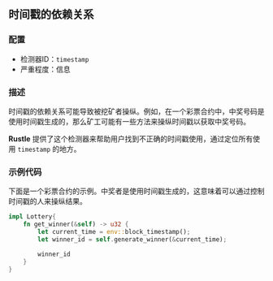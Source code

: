 ## 时间戳的依赖关系

### 配置

* 检测器ID：`timestamp`
* 严重程度：信息

### 描述

时间戳的依赖关系可能导致被挖矿者操纵。例如，在一个彩票合约中，中奖号码是使用时间戳生成的，那么矿工可能有一些方法来操纵时间戳以获取中奖号码。

**Rustle** 提供了这个检测器来帮助用户找到不正确的时间戳使用，通过定位所有使用 `timestamp` 的地方。

### 示例代码

下面是一个彩票合约的示例。中奖者是使用时间戳生成的，这意味着可以通过控制时间戳的人来操纵结果。

```rust
impl Lottery{
    fn get_winner(&self) -> u32 {
        let current_time = env::block_timestamp();
        let winner_id = self.generate_winner(&current_time);

        winner_id
    }
}
```
